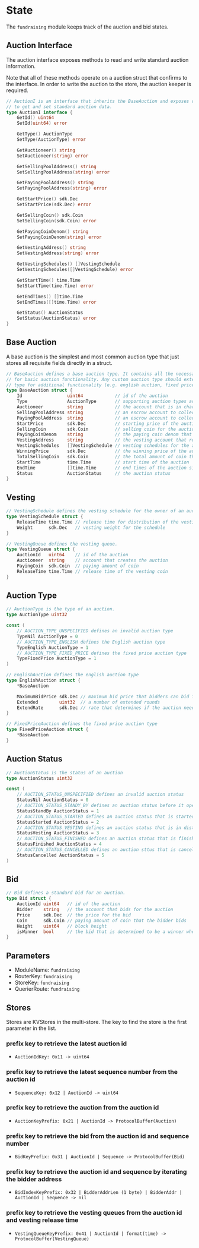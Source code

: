 <!-- order: 2 -->

# State

The `fundraising` module keeps track of the auction and bid states.

## Auction Interface

The auction interface exposes methods to read and write standard auction information.

Note that all of these methods operate on a auction struct that confirms to the interface. In order to write the auction to the store, the auction keeper is required.

```go
// AuctionI is an interface that inherits the BaseAuction and exposes common functions 
// to get and set standard auction data.
type AuctionI interface {
	GetId() uint64
	SetId(uint64) error

	GetType() AuctionType
	SetType(AuctionType) error

	GetAuctioneer() string
	SetAuctioneer(string) error

	GetSellingPoolAddress() string
	SetSellingPoolAddress(string) error

	GetPayingPoolAddress() string
	SetPayingPoolAddress(string) error

	GetStartPrice() sdk.Dec
	SetStartPrice(sdk.Dec) error

	GetSellingCoin() sdk.Coin
	SetSellingCoin(sdk.Coin) error

	GetPayingCoinDenom() string
	SetPayingCoinDenom(string) error

	GetVestingAddress() string
	SetVestingAddress(string) error

	GetVestingSchedules() []VestingSchedule
	SetVestingSchedules([]VestingSchedule) error

	GetStartTime() time.Time
	SetStartTime(time.Time) error

	GetEndTimes() []time.Time
	SetEndTimes([]time.Time) error

	GetStatus() AuctionStatus
	SetStatus(AuctionStatus) error
}
```

## Base Auction

A base auction is the simplest and most common auction type that just stores all requisite fields directly in a struct.

```go
// BaseAuction defines a base auction type. It contains all the necessary fields
// for basic auction functionality. Any custom auction type should extend this
// type for additional functionality (e.g. english auction, fixed price auction).
type BaseAuction struct {
	Id                 uint64            // id of the auction
	Type               AuctionType       // supporting auction types are english and fixed price
	Auctioneer         string            // the account that is in charge of the action
	SellingPoolAddress string            // an escrow account to collect selling tokens for the auction
	PayingPoolAddress  string            // an escrow account to collect paying tokens for the auction
	StartPrice         sdk.Dec           // starting price of the auction
	SellingCoin        sdk.Coin          // selling coin for the auction
	PayingCoinDenom    string            // the paying coin denom that bidders use to bid for
	VestingAddress     string            // the vesting account that releases the paying amount of coins based on the schedules
	VestingSchedules   []VestingSchedule // vesting schedules for the auction
	WinningPrice       sdk.Dec           // the winning price of the auction
	TotalSellingCoin   sdk.Coin          // the total amount of coin that is sold when the auction is finished
	StartTime          time.Time         // start time of the auction
	EndTime            []time.Time       // end times of the auction since extended round(s) can occur
	Status             AuctionStatus     // the auction status
}
```

## Vesting

```go
// VestingSchedule defines the vesting schedule for the owner of an auction.
type VestingSchedule struct {
	ReleaseTime time.Time // release time for distribution of the vesting coin
	Weight      sdk.Dec   // vesting weight for the schedule
}

// VestingQueue defines the vesting queue.
type VestingQueue struct {
	AuctionId   uint64    // id of the auction
	Auctioneer  string    // account that creates the auction
	PayingCoin  sdk.Coin  // paying amount of coin 
	ReleaseTime time.Time // release time of the vesting coin
}
```


## Auction Type

```go
// AuctionType is the type of an auction.
type AuctionType uint32

const (
	// AUCTION_TYPE_UNSPECIFIED defines an invalid auction type
	TypeNil AuctionType = 0
	// AUCTION_TYPE_ENGLISH defines the English auction type
	TypeEnglish AuctionType = 1
	// AUCTION_TYPE_FIXED_PRICE defines the fixed price auction type
	TypeFixedPrice AuctionType = 1
)

// EnglishAuction defines the english auction type 
type EnglishAuction struct {
	*BaseAuction

	MaximumBidPrice sdk.Dec // maximum bid price that bidders can bid for the auction
	Extended        uint32  // a number of extended rounds
	ExtendRate      sdk.Dec // rate that determines if the auction needs an another round
}

// FixedPriceAuction defines the fixed price auction type
type FixedPriceAuction struct {
	*BaseAuction
}
```

## Auction Status

```go
// AuctionStatus is the status of an auction
type AuctionStatus uint32

const (
	// AUCTION_STATUS_UNSPECIFIED defines an invalid auction status
	StatusNil AuctionStatus = 0
	// AUCTION_STATUS_STANDY_BY defines an auction status before it opens
	StatusStandBy AuctionStatus = 1
	// AUCTION_STATUS_STARTED defines an auction status that is started
	StatusStarted AuctionStatus = 2
	// AUCTION_STATUS_VESTING defines an auction status that is in distribution based on the vesting schedules
	StatusVesting AuctionStatus = 3
	// AUCTION_STATUS_FINISHED defines an auction status that is finished
	StatusFinished AuctionStatus = 4
	// AUCTION_STATUS_CANCELLED defines an auction sttus that is cancelled
	StatusCancelled AuctionStatus = 5
)
```

## Bid

```go
// Bid defines a standard bid for an auction.
type Bid struct {
	AuctionId uint64   // id of the auction
	Bidder    string   // the account that bids for the auction
	Price     sdk.Dec  // the price for the bid
	Coin      sdk.Coin // paying amount of coin that the bidder bids
	Height    uint64   // block height
	isWinner  bool     // the bid that is determined to be a winner when an auction ends; default value is false
}
```

## Parameters

- ModuleName: `fundraising`
- RouterKey: `fundraising`
- StoreKey: `fundraising`
- QuerierRoute: `fundraising`

## Stores

Stores are KVStores in the multi-store. The key to find the store is the first parameter in the list.

### prefix key to retrieve the latest auction id

- `AuctionIdKey: 0x11 -> uint64`

### prefix key to retrieve the latest sequence number from the auction id

- `SequenceKey: 0x12 | AuctionId -> uint64`

### prefix key to retrieve the auction from the auction id

- `AuctionKeyPrefix: 0x21 | AuctionId -> ProtocolBuffer(Auction)`

### prefix key to retrieve the bid from the auction id and sequence number

- `BidKeyPrefix: 0x31 | AuctionId | Sequence -> ProtocolBuffer(Bid)`

### prefix key to retrieve the auction id and sequence by iterating the bidder address

- `BidIndexKeyPrefix: 0x32 | BidderAddrLen (1 byte) | BidderAddr | AuctionId | Sequence -> nil`

### prefix key to retrieve the vesting queues from the auction id and vesting release time

- `VestingQueueKeyPrefix: 0x41 | AuctionId | format(time) -> ProtocolBuffer(VestingQueue)`